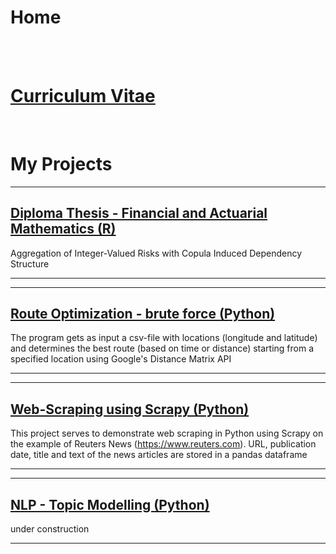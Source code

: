 # Home

<br><br>

# [Curriculum Vitae](/curriculum_vitae)

<br>

# My Projects

---

## [Diploma Thesis - Financial and Actuarial Mathematics (R)](/diploma_thesis)

Aggregation of Integer-Valued Risks with Copula Induced Dependency Structure

---

---
## [Route Optimization - brute force (Python)](/python_route_optimization)

The program gets as input a csv-file with locations (longitude and latitude) and determines the best route (based on time or distance) starting from a specified location using Google's Distance Matrix API

---

---
## [Web-Scraping using Scrapy (Python)](/web_scraping_using_scrapy)

This project serves to demonstrate web scraping in Python using Scrapy on the example of Reuters News (https://www.reuters.com). URL, publication date, title and text of the news articles are stored in a pandas dataframe

---

---
## [NLP - Topic Modelling (Python)](/nlp_topic_modeling/nlp_topic_modeling)

under construction

---
